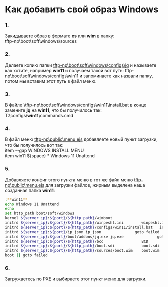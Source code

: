 # ﻿Как добавить свой образ Windows
### 1.  
Закидываете образ в формате **es** или **wim**  в папку:  
tftp-np\boot\soft\windows\sources
### 2.  
Делаете копию папки [tftp-np\boot\soft\windows\configs\jq][] и называете как хотите, например **win11** и получаем такой вот путь: tftp-np\boot\soft\windows\configs\win11 и запоминаете как назвали папку, потом мы вставим этот путь в файл меню.
### 3.  
В файле \tftp-np\boot\soft\windows\configs\win11\install.bat в конце замените **jq** на **win11**, что бы получилось так:
T:\configs\\**win11**\\commands.cmd
### 4.
В файл меню [tftp-np\public\menu.ejs][] добавляете новый пункт загрузки, что бы получилось вот так:  
item --gap WINDOWS INSTALL MENU  
    item win11 ${space} * Windows 11 Unattend  
### 5.
Добавляете конфиг этого пункта меню в тот же файл меню [tftp-np\public\menu.ejs][]  для загрузки файлов, жирным выделена наша созданная папка **win11**:
```bash
:**win11**
echo Windows 11 Unattend    
echo
set http_path boot/soft/windows
kernel ${server_ip}:${port}/${http_path}/wimboot                              goto failed
initrd ${server_ip}:${port}/${http_path}/winpeshl.ini        winpeshl.ini     goto failed
initrd ${server_ip}:${port}/${http_path}/configs/win11/install.bat   install.bat      goto failed
initrd ${server_ip}:${port}/ip_json ip_json               goto failed
initrd ${server_ip}:${port}/boot/addons/jq.exe jq.exe               goto failed
initrd ${server_ip}:${port}/${http_path}/bcd                 BCD              goto failed
initrd ${server_ip}:${port}/${http_path}/boot.sdi            boot.sdi         goto failed
initrd ${server_ip}:${port}/${http_path}/sources/boot.wim    boot.wim         goto failed
boot || goto failed 
```
### 6.
Загружаетесь по PXE и выбираете этот пункт меню для загрузки.

[tftp-np\boot\soft\windows\configs\jq]: ../boot/soft/windows/configs/jq

[tftp-np\public\menu.ejs]: ../public/menu.ejs
